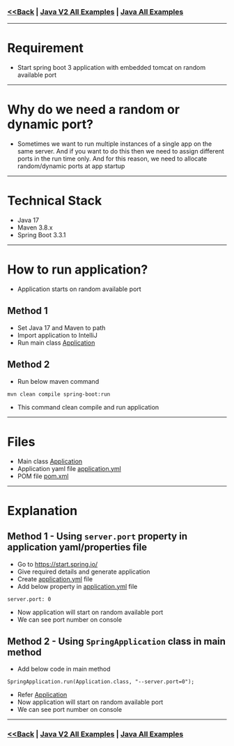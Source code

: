 ### [<<Back](../README.md) | [Java V2 All Examples](https://github.com/avinashbabudonthu/java/blob/master/java-v2/README.md) | [Java All Examples](https://github.com/avinashbabudonthu/java/blob/master/README.md)
------
# Requirement
* Start spring boot 3 application with embedded tomcat on random available port
------
# Why do we need a random or dynamic port?
* Sometimes we want to run multiple instances of a single app on the same server. And if you want to do this then we need to assign different ports in the run time only. And for this reason, we need to allocate random/dynamic ports at app startup
------
# Technical Stack
* Java 17
* Maven 3.8.x
* Spring Boot 3.3.1
------
# How to run application?
* Application starts on random available port

## Method 1
* Set Java 17 and Maven to path
* Import application to IntelliJ
* Run main class [Application](src/main/java/com/java/Application.java)

## Method 2
* Run below maven command
```
mvn clean compile spring-boot:run
```
* This command clean compile and run application
------
# Files
* Main class [Application](src/main/java/com/java/Application.java)
* Application yaml file [application.yml](src/main/resources/application.yml)
* POM file [pom.xml](pom.xml)
------
# Explanation

## Method 1 - Using `server.port` property in application yaml/properties file
* Go to https://start.spring.io/
* Give required details and generate application
* Create [application.yml](src/main/resources/application.yml) file
* Add below property in [application.yml](src/main/resources/application.yml) file
```
server.port: 0
```
* Now application will start on random available port
* We can see port number on console

## Method 2 - Using `SpringApplication` class in main method
* Add below code in main method
```
SpringApplication.run(Application.class, "--server.port=0");
```
* Refer [Application](src/main/java/com/java/Application.java)
* Now application will start on random available port
* We can see port number on console
------
### [<<Back](../README.md) | [Java V2 All Examples](https://github.com/avinashbabudonthu/java/blob/master/java-v2/README.md) | [Java All Examples](https://github.com/avinashbabudonthu/java/blob/master/README.md)
